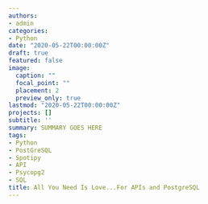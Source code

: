 ```yaml
---
authors:
- admin
categories:
- Python
date: "2020-05-22T00:00:00Z"
draft: true
featured: false
image:
  caption: ""
  focal_point: ""
  placement: 2
  preview_only: true
lastmod: "2020-05-22T00:00:00Z"
projects: []
subtitle: ''
summary: SUMMARY GOES HERE
tags:
- Python
- PostGreSQL
- Spotipy
- API
- Psycopg2
- SQL
title: All You Need Is Love...For APIs and PostgreSQL
---
```


